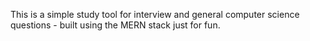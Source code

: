 This is a simple study tool for interview and general computer science questions - built using the MERN stack just for fun. 
